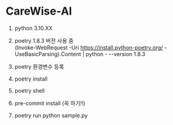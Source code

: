 # CareWise-AI

1. python 3.10.XX

2. poetry 1.8.3 버전 사용 중  
   (Invoke-WebRequest -Uri https://install.python-poetry.org/ -UseBasicParsing).Content | python - --version 1.8.3

3. poetry 환경변수 등록

4. poetry install

5. poetry shell

6. pre-commit install (꼭 하기!!)

7. poetry run python sample.py
